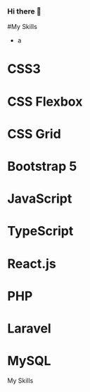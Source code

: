 ### Hi there 👋
#My Skills
  <ul>
  <li>a</li>
  </ul>
   
# CSS3
# CSS Flexbox
# CSS Grid
# Bootstrap 5
# JavaScript
# TypeScript
# React.js
# PHP
# Laravel
# MySQL
<!--
**ab-siddiq/ab-siddiq** is a ✨ _special_ ✨ repository because its `README.md` (this file) appears on your GitHub profile.

Here are some ideas to get you started:

- 🔭 I’m currently working on ...
- 🌱 I’m currently learning ...
- 👯 I’m looking to collaborate on ...
- 🤔 I’m looking for help with ...
- 💬 Ask me about ...
- 📫 How to reach me: ...
- 😄 Pronouns: ...
- ⚡ Fun fact: ...
-->
My Skills
  
  
 
  
  
  
  
  
  
  
